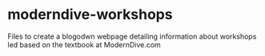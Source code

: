 # moderndive-workshops
Files to create a blogodwn webpage detailing information about workshops led based on the textbook at ModernDive.com
